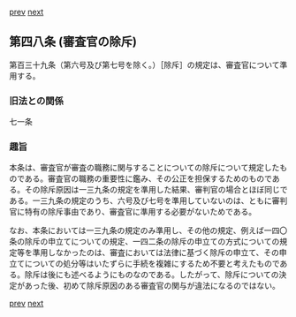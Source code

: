 [prev](/specific/markdowns/特許法/064_Mp-Ch_3-At_47.md)
[next](/specific/markdowns/特許法/066_Mp-Ch_3-At_48_2.md)
## 第四八条 (審査官の除斥)
第百三十九条（第六号及び第七号を除く。）［除斥］の規定は、審査官について準用する。


### 旧法との関係
七一条

### 趣旨
本条は、審査官が審査の職務に関与することについての除斥について規定したものである。審査官の職務の重要性に鑑み、その公正を担保するためのものである。その除斥原因は一三九条の規定を準用した結果、審判官の場合とほぼ同じである。一三九条の規定のうち、六号及び七号を準用していないのは、ともに審判官に特有の除斥事由であり、審査官に準用する必要がないためである。

なお、本条においては一三九条の規定のみ準用し、その他の規定、例えば一四〇条の除斥の申立てについての規定、一四二条の除斥の申立ての方式についての規定等を準用しなかったのは、審査においては法律に基づく除斥の申立て、その申立てについての処分等はいたずらに手続を複雑にするため不要と考えたものである。除斥は後にも述べるようにものなのである。したがって、除斥についての決定があった後、初めて除斥原因のある審査官の関与が違法になるのではない。


[prev](/specific/markdowns/特許法/064_Mp-Ch_3-At_47.md)
[next](/specific/markdowns/特許法/066_Mp-Ch_3-At_48_2.md)